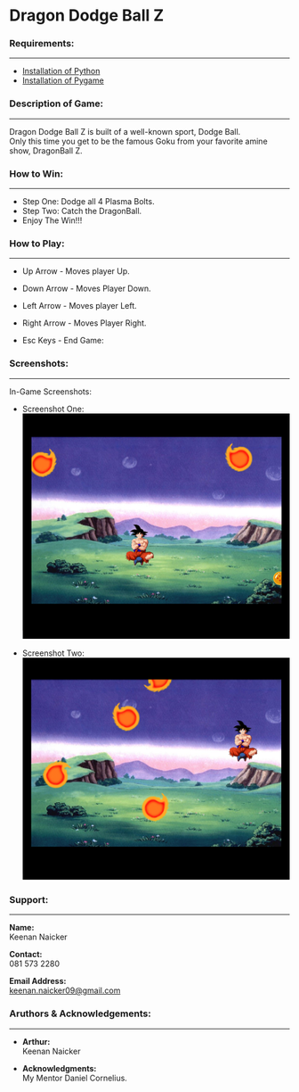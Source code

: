 # Dragon Dodge Ball Z

### Requirements:
---
* [Installation of Python](https://www.python.org/downloads)
* [Installation of Pygame](https://pypi.org/project/pygame)

### Description of Game:
----
Dragon Dodge Ball Z is built of a well-known sport, Dodge Ball.  
Only this time you get to be the famous Goku from your favorite amine show, DragonBall Z.


### How to Win:
----
* Step One:
Dodge all 4 Plasma Bolts.
* Step Two:
Catch the DragonBall.  
* Enjoy The Win!!!

### How to Play:
----
* Up Arrow - Moves player Up.

* Down Arrow - Moves Player Down.

* Left Arrow - Moves player Left.

* Right Arrow - Moves Player Right.

* Esc Keys - End Game:

### Screenshots:
----
In-Game Screenshots:
* Screenshot One:  
![Screenshot](https://github.com/keenan-n/HypeDev_Python_L1Task15_Pygame_DDBZ/blob/master/in_gameshot_one.png)  

* Screenshot Two:  
![Screenshot](https://github.com/keenan-n/HypeDev_Python_L1Task15_Pygame_DDBZ/blob/master/in_gameshot_two.png)

### Support:
----
**Name:**  
Keenan Naicker  

**Contact:**  
081 573 2280
  
**Email Address:**    
keenan.naicker09@gmail.com

### Aruthors & Acknowledgements:
----
* **Arthur:**  
Keenan Naicker
  
* **Acknowledgments:**  
My Mentor Daniel Cornelius.
